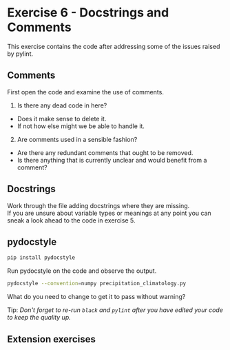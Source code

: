 # Exercise 6 - Docstrings and Comments

This exercise contains the code after addressing some of the issues raised by pylint.

## Comments

First open the code and examine the use of comments.

1. Is there any dead code in here?
  - Does it make sense to delete it.
  - If not how else might we be able to handle it.
2. Are comments used in a sensible fashion?
  - Are there any redundant comments that ought to be removed.
  - Is there anything that is currently unclear and would benefit from a comment?

## Docstrings

Work through the file adding docstrings where they are missing.\
If you are unsure about variable types or meanings at any point you can sneak a look
ahead to the code in exercise 5.


## pydocstyle

```bash
pip install pydocstyle
```

Run pydocstyle on the code and observe the output.

```bash
pydocstyle --convention=numpy precipitation_climatology.py
```

What do you need to change to get it to pass without warning?



Tip: _Don't forget to re-run `black` and `pylint` after you have edited your code to
keep the quality up._

## Extension exercises


